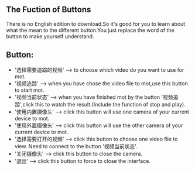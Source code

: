 The Fuction of Buttons
---
There is no English edition to download.So it's good for you to learn about what the mean to the different button.You just replace the word of the button to make yourself understand.

Button:
---
+ '选择需要追踪的视频' --> to choose which video do you want to use for mot.
+ '视频追踪' --> when you have chose the video file to mot,use this button to start mot.
+ '视频当前状态' --> when you have finished mot by the button '视频追踪',click this to watch the result.(Include the function of stop and play).
+ '使用内置摄像头' --> click this button will use one camera of your current device to mot.
+ '使用外置摄像头' -->  click this button will use the other camera of your current device to mot.
+ '选择需要打开的视频' --> click this button to choose one video file to view. Need to connect to the button '视频当前状态'.
+ '关闭摄像头' --> click this button to close the camera.
+ '退出' --> click this button to force to close the interface.
